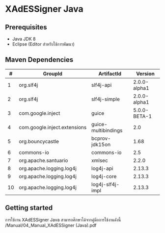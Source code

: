 # XAdESSigner Java
## Prerequisites
- Java JDK 8 
- Eclipse (Editor สำหรับใช้การพัฒนา)
## Maven Dependencies
| **#** | **GroupId** | **ArtifactId** | **Version**|
| ------ | ------ | ------ | ------ |
| 1 | org.slf4j | slf4j-api | 2.0.0-alpha1 |
| 2 | org.slf4j | slf4j-simple | 2.0.0-alpha1 |
| 3 | com.google.inject | guice | 5.0.0-BETA-1 |
| 4 | com.google.inject.extensions | guice-multibindings | 2.0 |
| 5 | org.bouncycastle | bcprov-jdk15on | 1.68 |
| 6 | commons-io | commons-io | 2.5 |
| 7 | org.apache.santuario | xmlsec | 2.2.0 |
| 8 | org.apache.logging.log4j | log4j-api | 2.13.3 |
| 9 | org.apache.logging.log4j | log4j-core | 2.13.3 |
| 10 | org.apache.logging.log4j | log4j-slf4j-impl | 2.13.3 |

## Getting started

การใช้งาน XAdESSigner Java สามารถศึกษาได้จากคู่มีอการใช้งานดังนี้ /Manual/04_Manual_XAdESSigner (Java).pdf